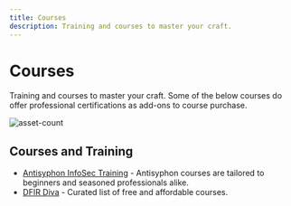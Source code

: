 ```yaml
---
title: Courses
description: Training and courses to master your craft.
---
```


# Courses

Training and courses to master your craft. Some of the below courses do offer professional certifications as add-ons to course purchase.

![asset-count](https://img.shields.io/badge/Tools%20%26%20Resources%20Available-2-757575?style=for-the-badge)

##  Courses and Training

* [Antisyphon InfoSec Training](https://www.antisyphontraining.com/course-catalog/) - Antisyphon courses are tailored to beginners and seasoned professionals alike.
* [DFIR Diva](https://training.dfirdiva.com/) - Curated list of free and affordable courses. 